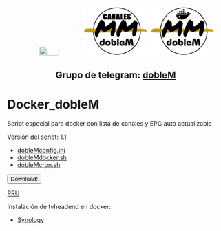 <p align="center">
  <a href="https://github.com/davidmuma/EPG_dobleM"> <img src="https://raw.githubusercontent.com/davidmuma/EPG_dobleM/master/Images/logo_dobleM.png" width="30%" height="30%"> </a>
  <a href="https://github.com/davidmuma/Canales_dobleM"> <img src="https://raw.githubusercontent.com/davidmuma/Canales_dobleM/master/Images/logo_dobleM.png" width="30%" height="30%"> </a>
  <a href="https://github.com/davidmuma/Docker_dobleM"> <img src="https://raw.githubusercontent.com/davidmuma/Docker_dobleM/master/Images/logo_dobleM.png" width="30%" height="30%"> </a>
</p>

<h2 align="center">
  Grupo de telegram: <a href="https://tttttt.me/EPG_dobleM">dobleM</a>
</h2>

# Docker_dobleM
Script especial para docker con lista de canales y EPG auto actualizable

Versión del script: 1.1
- <a href="https://github.com/davidmuma/Docker_dobleM/blob/main/files/dobleMconfig.ini" rel="nofollow">dobleMconfig.ini</a>
- <a href="https://raw.githubusercontent.com/davidmuma/Docker_dobleM/master/files/dobleMdocker.sh" rel="nofollow">dobleMdocker.sh</a>
- <a href="https://raw.githubusercontent.com/davidmuma/Docker_dobleM/master/files/dobleMcron.sh" rel="nofollow">dobleMcron.sh</a>


<button type="submit" onclick="window.open('dobleMconfig.ini')">Download!</button>


<a href="https://davidmuma.github.io/Docker_dobleM/files/dobleMconfig.ini"><span>PRU</span></a>




Instalación de tvheadend en docker:
- <a href="https://github.com/davidmuma/Docker_dobleM/blob/master/Varios/tvdocker.md">Synology</a>
